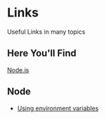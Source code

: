 # Links
Useful Links  in many topics

## Here You'll Find

[Node.js](#node)

## Node
* [Using environment variables](https://medium.com/the-node-js-collection/making-your-node-js-work-everywhere-with-environment-variables-2da8cdf6e786)